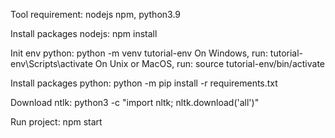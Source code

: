  Tool requirement: nodejs npm, python3.9

Install packages nodejs:
npm install

Init env python:
python -m venv tutorial-env
On Windows, run:
tutorial-env\Scripts\activate
On Unix or MacOS, run:
source tutorial-env/bin/activate

Install packages python:
python -m pip install -r requirements.txt

Download ntlk:
python3 -c "import nltk; nltk.download('all')"

Run project:
npm start
